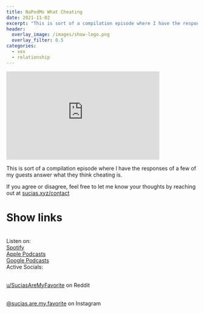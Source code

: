 ```yaml
---
title: NaPodMo What Cheating
date: 2021-11-02
excerpt: "This is sort of a compilation episode where I have the responses of a few of my guests answer what they think cheating is"
header:
  overlay_image: /images/show-logo.png
  overlay_filter: 0.5
categories:
  - sex
  - relationship
---
```

<iframe src='https://open.spotify.com/embed/episode/44YnRMj3nDJaCuJRxzARSr' width='80%' height='232' frameborder='0' allowtransparency='true' allow='encrypted-media'></iframe>

This is sort of a compilation episode where I have the responses of a few of my guests answer what they think cheating is.

If you agree or disagree, feel free to let me know your thoughts by reaching out at [sucias.xyz/contact](https://sucias.xyz/toca)

# Show links

<br> Listen on:
<br> [Spotify](https://open.spotify.com/show/3XjoipCU3QzeIaQAAQpBdW)  <a href='https://open.spotify.com/show/3XjoipCU3QzeIaQAAQpBdW'><i class='fab fa-spotify'></i></a>
<br> [Apple Podcasts](https://podcasts.apple.com/us/podcast/sucias-are-my-favorite/id1548173787) <a href='https://podcasts.apple.com/us/podcast/sucias-are-my-favorite/id1548173787'> <i class='fas fa-podcast'></i></a>
<br> [Google Podcasts](https://podcasts.google.com/feed/aHR0cHM6Ly9hbmNob3IuZm0vcy80MjI0YzYzYy9wb2RjYXN0L3Jzcw)  <a href='https://podcasts.google.com/feed/aHR0cHM6Ly9hbmNob3IuZm0vcy80MjI0YzYzYy9wb2RjYXN0L3Jzcw'><i class='fab fa-google-play'></i></a>
<br> Active Socials:

<br> [u/SuciasAreMyFavorite](https://reddit.com/u/suciasaremyfavorite/submitted) on Reddit <a href='https://reddit.com/u/suciasaremyfavorite/submitted'><i class='fab fa-reddit'></i></a>

<br> [@sucias.are.my.favorite](https://instagram.com/sucias.are.my.favorite) on Instagram  <a href='https://www.instagram.com/sucias.are.my.favorite'><i class='fab fa-instagram'></i></a>
